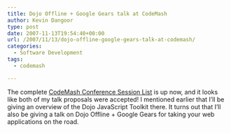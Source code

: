 ```yaml
---
title: Dojo Offline + Google Gears talk at CodeMash
author: Kevin Dangoor
type: post
date: 2007-11-13T19:54:40+00:00
url: /2007/11/13/dojo-offline-google-gears-talk-at-codemash/
categories:
  - Software Development
tags:
  - codemash

---
```

The complete [CodeMash Conference Session List][1] is up now, and it looks like both of my talk proposals were accepted! I mentioned earlier that I&#8217;ll be giving an overview of the Dojo JavaScript Toolkit there. It turns out that I&#8217;ll also be giving a talk on Dojo Offline + Google Gears for taking your web applications on the road.

 [1]: http://codemash.org/SessionList.aspx